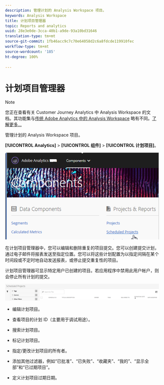 ```yaml
---
description: 管理计划的 Analysis Workspace 项目。
keywords: Analysis Workspace
title: 计划项目管理器
topic: Reports and analytics
uuid: 28e3e0de-3cca-40b1-a9de-93a10bd31646
translation-type: tm+mt
source-git-commit: 1fb46acc9c7c70e64058d2c6a8fdcde119910fec
workflow-type: tm+mt
source-wordcount: '185'
ht-degree: 100%

---
```



# 计划项目管理器

>[!NOTE]
>
>您正在查看有关 Customer Journey Analytics 中 Analysis Workspace 的文档。其功能集与[传统 Adobe Analytics 中的 Analysis Workspace](https://docs.adobe.com/content/help/zh-Hans/analytics/analyze/analysis-workspace/home.html) 略有不同。[了解更多...](/help/getting-started/cja-aa.md)

管理计划的 Analysis Workspace 项目。

**[!UICONTROL Analytics]** > **[!UICONTROL 组件]** > **[!UICONTROL 计划项目]**。

![](assets/components-scheduled-projects.png)

在计划项目管理器中，您可以编辑和删除重复的项目提交。您可以创建提交计划，通过电子邮件将报表发送至指定位置。您可以将这些计划配置为以指定间隔在某个时间段或不定时地自动发送报表，或停止提交重复性的项目。

计划项目管理器可显示特定用户已创建的项目。若应用程序中禁用此用户帐户，则会停止所有计划的提交。

![](assets/scheduled-projects.png)

* 编辑计划项目。
* 查看项目的计划 ID（主要用于调试用途）。
* 搜索计划项目。
* 标记计划项目。
* 指定/更改计划项目的所有者。
* 添加其他过滤器，例如“已批准”、“已失败”、“收藏夹”、“我的”、“显示全部”和“已过期项目”。

* 定义计划项目过期日期。

